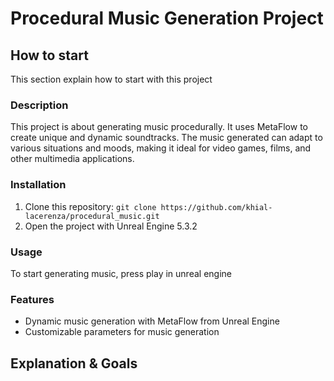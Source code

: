 # Procedural Music Generation Project

## How to start

This section explain how to start with this project

### Description

This project is about generating music procedurally. It uses MetaFlow to create unique and dynamic soundtracks. The music generated can adapt to various situations and moods, making it ideal for video games, films, and other multimedia applications.

### Installation

1. Clone this repository: `git clone https://github.com/khial-lacerenza/procedural_music.git`
2. Open the project with Unreal Engine 5.3.2

### Usage

To start generating music, press play in unreal engine

### Features

- Dynamic music generation with MetaFlow from Unreal Engine
- Customizable parameters for music generation

## Explanation & Goals



